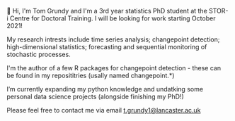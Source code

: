 👋 Hi, I'm Tom Grundy and I'm a 3rd year statistics PhD student at the STOR-i Centre for Doctoral Training. I will be looking for work starting October 2021!

My research intrests include time series analysis; changepoint detection; high-dimensional statistics; forecasting and sequential monitoring of stochastic processes. 

I'm the author of a few R packages for changepoint detection - these can be found in my reposititries (usally named changepoint.*)

I’m currently expanding my python knowledge and undatking some personal data science projects (alongside finishing my PhD!) 

Please feel free to contact me via email t.grundy1@lancaster.ac.uk

<!---
grundy95/grundy95 is a ✨ special ✨ repository because its `README.md` (this file) appears on your GitHub profile.
You can click the Preview link to take a look at your changes.
--->
